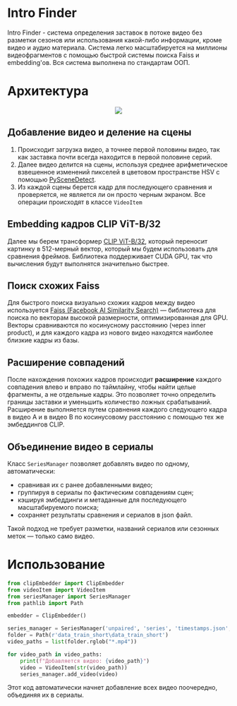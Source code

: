 # Intro Finder

Intro Finder - система определения заставок в потоке видео без разметки сезонов или использования какой-либо информации, кроме видео и аудио материала. Система легко масштабируется на миллионы видеофрагментов с помощью быстрой системы поиска Faiss и embedding'ов. Вся система выполнена по стандартам ООП.

# Архитектура

<div align="center">
  <img src="https://i.ibb.co/cS6H2SF5/2025-06-17-201530.png">
</div>

## Добавление видео и деление на сцены
1. Происходит загрузка видео, а точнее первой половины видео, так как заставка почти всегда находится в первой половине серий.
2. Далее видео делится на сцены, используя среднее арифметическое взвешенное изменений пикселей в цветовом пространстве HSV с помощью [PySceneDetect](https://www.scenedetect.com/).
3. Из каждой сцены берется кадр для последующего сравнения и проверяется, не является ли он просто черным экраном.
Все операции происходят в классе `VideoItem`
## Embedding кадров CLIP ViT-B/32
Далее мы берем трансформер [CLIP ViT-B/32](https://github.com/openai/CLIP), который переносит картинку в 512-мерный вектор, который мы будем использовать для сравнения фреймов. Библиотека поддерживает CUDA GPU, так что вычисления будут выполнятся значительно быстрее.
## Поиск схожих Faiss
Для быстрого поиска визуально схожих кадров между видео используется [Faiss (Facebook AI Similarity Search)](https://github.com/facebookresearch/faiss) — библиотека для поиска по векторам высокой размерности, оптимизированная для GPU. Векторы сравниваются по косинусному расстоянию (через inner product), и для каждого кадра из нового видео находятся наиболее близкие кадры из базы.
## Расширение совпадений
После нахождения похожих кадров происходит **расширение** каждого совпадения влево и вправо по таймлайну, чтобы найти целые фрагменты, а не отдельные кадры. Это позволяет точно определить границы заставки и уменьшить количество ложных срабатываний. Расширение выполняется путем сравнения каждого следующего кадра в видео A и в видео B по косинусовому расстоянию с помощью тех же эмбеддингов CLIP.
## Объединение видео в сериалы
Класс `SeriesManager` позволяет добавлять видео по одному, автоматически:

- сравнивая их с ранее добавленными видео;
- группируя в сериалы по фактическим совпадениям сцен;
- кэшируя эмбеддинги и метаданные для последующего масштабируемого поиска;
- сохраняет результаты сравнения и сериалов в json файл.

Такой подход не требует разметки, названий сериалов или сезонных меток — только само видео.

# Использование
```python
from clipEmbedder import ClipEmbedder
from videoItem import VideoItem
from seriesManager import SeriesManager
from pathlib import Path

embedder = ClipEmbedder()

series_manager = SeriesManager('unpaired', 'series', 'timestamps.json', embedder)
folder = Path(r'data_train_short\data_train_short')
video_paths = list(folder.rglob("*.mp4"))

for video_path in video_paths:
    print(f"Добавляется видео: {video_path}")
    video = VideoItem(str(video_path))
    series_manager.add_video(video)
```
Этот код автоматически начнет добавление всех видео поочередно, объединяя их в сериалы.
